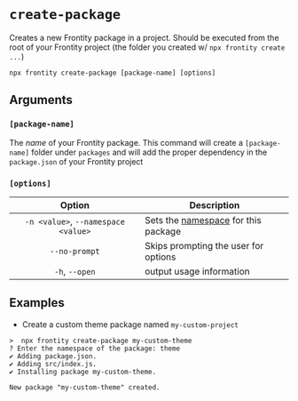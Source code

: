# `create-package`

Creates a new Frontity package in a project. Should be executed from the root of your Frontity project (the folder you created w/ `npx frontity create ...`)

```shell
npx frontity create-package [package-name] [options]
```

## Arguments

### **`[package-name]`**

The _name_ of your Frontity package. This command will create a `[package-name]` folder under `packages` and will add the proper dependency in the `package.json` of your Frontity project

### **`[options]`**

|     Option      | Description                                     |
| :-------------: | ----------------------------------------------- |
| `-n <value>`, `--namespace <value>`  | Sets the [namespace](https://docs.frontity.org/learning-frontity/namespaces) for this package                 |
| `--no-prompt`  | Skips prompting the user for options          |
| `-h`, `--open`  | output usage information |

## Examples

- Create a custom theme package named `my-custom-project`

```shell
>  npx frontity create-package my-custom-theme
? Enter the namespace of the package: theme
✔ Adding package.json.
✔ Adding src/index.js.
✔ Installing package my-custom-theme.

New package "my-custom-theme" created.
```
